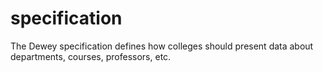 # specification

The Dewey specification defines how colleges should present data about departments, 
courses, professors, etc. 


